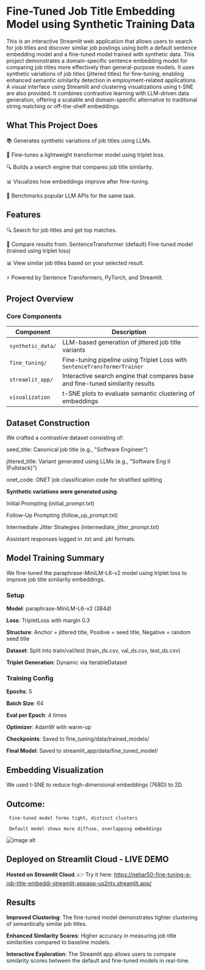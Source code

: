 # Fine-Tuned Job Title Embedding Model using Synthetic Training Data

This is an interactive Streamlit web application that allows users to search for job titles and discover similar job postings using both a default sentence embedding model and a fine-tuned model trained with synthetic data. This project demonstrates a domain-specific sentence embedding model for comparing job titles more effectively than general-purpose models. It uses synthetic variations of job titles (jittered titles) for fine-tuning, enabling enhanced semantic similarity detection in employment-related applications. A visual interface using Streamlit and clustering visualizations using t-SNE are also provided. It combines contrastive learning with LLM-driven data generation, offering a scalable and domain-specific alternative to traditional string matching or off-the-shelf embeddings.


## What This Project Does

 📚 Generates synthetic variations of job titles using LLMs.
      
 🎯 Fine-tunes a lightweight transformer model using triplet loss.
      
  🔍 Builds a search engine that compares job title similarity.
      
 📊 Visualizes how embeddings improve after fine-tuning.
      
 🧠 Benchmarks popular LLM APIs for the same task.


## Features

  🔍 Search for job titles and get top matches.
      
 🤖 Compare results from:
      SentenceTransformer (default)
      Fine-tuned model (trained using triplet loss)
          
 📊 View similar job titles based on your selected result.
      
 ⚡ Powered by Sentence Transformers, PyTorch, and Streamlit.



## Project Overview
### Core Components

| Component         | Description                                                                    |
| ----------------- | ------------------------------------------------------------------------------ |
| `synthetic_data/` | LLM-based generation of jittered job title variants                            |
| `fine_tuning/`    | Fine-tuning pipeline using Triplet Loss with `SentenceTransformerTrainer`      |
| `streamlit_app/`  | Interactive search engine that compares base and fine-tuned similarity results |
| `visualization`   | t-SNE plots to evaluate semantic clustering of embeddings                      |


## Dataset Construction

We crafted a contrastive dataset consisting of:

   seed_title: Canonical job title (e.g., "Software Engineer")
    
   jittered_title: Variant generated using LLMs (e.g., "Software Eng II (Fullstack)")
    
   onet_code: ONET job classification code for stratified splitting

**Synthetic variations were generated using**:

   Initial Prompting (initial_prompt.txt)
    
   Follow-Up Prompting (follow_up_prompt.txt)
    
   Intermediate Jitter Strategies (intermediate_jitter_prompt.txt)
    
   Assistant responses logged in .txt and .pkl formats.

## Model Training Summary
We fine-tuned the paraphrase-MiniLM-L6-v2 model using triplet loss to improve job title similarity embeddings.

  ### Setup
  
  **Model**: paraphrase-MiniLM-L6-v2 (384d)
  
  **Loss**: TripletLoss with margin 0.3
  
  **Structure**: Anchor = jittered title, Positive = seed title, Negative = random seed title
  
  **Dataset**: Split into train/val/test (train_ds.csv, val_ds.csv, test_ds.csv)
  
  **Triplet Generation**: Dynamic via IterableDataset

  ### Training Config
  
  **Epochs**: 5
  
  **Batch Size**: 64
  
  **Eval per Epoch**: 4 times
  
  **Optimizer**: AdamW with warm-up
  
  **Checkpoints**: Saved to fine_tuning/data/trained_models/
  
  **Final Model**: Saved to streamlit_app/data/fine_tuned_model/

 ## Embedding Visualization
 We used t-SNE to reduce high-dimensional embeddings (768D) to 2D.

 ## Outcome:

     Fine-tuned model forms tight, distinct clusters
      
     Default model shows more diffuse, overlapping embeddings
      
  ![image alt](https://github.com/NehaR50/Fine-Tuning-a-Job-Title-Embedding-Model-Using-Synthetic-Training-Data/blob/e09fc5b832c9097753086763dd918f329281bdca/fine_tuning/embedding_visualization.png)



## Deployed on Streamlit Cloud - LIVE DEMO
**Hosted on Streamlit Cloud**. 👉 Try it here: https://nehar50-fine-tuning-a-job-title-embeddi-streamlit-appapp-us2ntv.streamlit.app/



## Results
**Improved Clustering**: The fine-tuned model demonstrates tighter clustering of semantically similar job titles.

**Enhanced Similarity Scores**: Higher accuracy in measuring job title similarities compared to baseline models.

**Interactive Exploration**: The Streamlit app allows users to compare similarity scores between the default and fine-tuned models in real-time.

